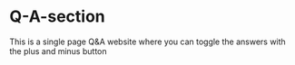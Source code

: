 # Q-A-section
This is a single page Q&amp;A website where you can toggle the answers with the plus and minus button
